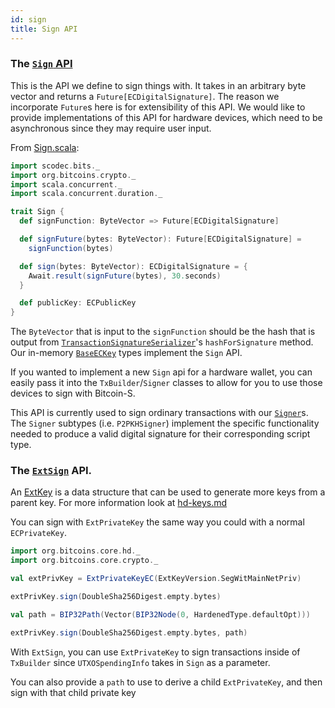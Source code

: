 ```yaml
---
id: sign
title: Sign API
---
```


### The [`Sign` API](/api/org/bitcoins/crypto/Sign)

This is the API we define to sign things with. It takes in an arbitrary byte vector and returns a `Future[ECDigitalSignature]`. The reason we incorporate `Future`s here is for extensibility of this API. We would like to provide implementations of this API for hardware devices, which need to be asynchronous since they may require user input.

From [Sign.scala](/api/org/bitcoins/crypto/Sign):

```scala mdoc
import scodec.bits._
import org.bitcoins.crypto._
import scala.concurrent._
import scala.concurrent.duration._

trait Sign {
  def signFunction: ByteVector => Future[ECDigitalSignature]

  def signFuture(bytes: ByteVector): Future[ECDigitalSignature] =
    signFunction(bytes)

  def sign(bytes: ByteVector): ECDigitalSignature = {
    Await.result(signFuture(bytes), 30.seconds)
  }

  def publicKey: ECPublicKey
}

```

The `ByteVector` that is input to the `signFunction` should be the hash that is output from [`TransactionSignatureSerializer`](/api/org/bitcoins/core/crypto/TransactionSignatureSerializer)'s `hashForSignature` method. Our in-memory [`BaseECKey`](/api/org/bitcoins/crypto/BaseECKey) types implement the `Sign` API.

If you wanted to implement a new `Sign` api for a hardware wallet, you can easily pass it into the `TxBuilder`/`Signer` classes to allow for you to use those devices to sign with Bitcoin-S.

This API is currently used to sign ordinary transactions with our [`Signer`](/api/org/bitcoins/core/wallet/signer/Signer)s. The `Signer` subtypes (i.e. `P2PKHSigner`) implement the specific functionality needed to produce a valid digital signature for their corresponding script type.


### The [`ExtSign`](/api/org/bitcoins/crypto/Sign) API.

An [ExtKey](/api/org/bitcoins/core/crypto/ExtKey) is a data structure that can be used to generate more keys from a parent key. For more information look at [hd-keys.md](../core/hd-keys.md)

You can sign with `ExtPrivateKey` the same way you could with a normal `ECPrivateKey`.

```scala mdoc:to-string
import org.bitcoins.core.hd._
import org.bitcoins.core.crypto._

val extPrivKey = ExtPrivateKeyEC(ExtKeyVersion.SegWitMainNetPriv)

extPrivKey.sign(DoubleSha256Digest.empty.bytes)

val path = BIP32Path(Vector(BIP32Node(0, HardenedType.defaultOpt)))

extPrivKey.sign(DoubleSha256Digest.empty.bytes, path)
```

With `ExtSign`, you can use `ExtPrivateKey` to sign transactions inside of `TxBuilder` since `UTXOSpendingInfo` takes in `Sign` as a parameter. 

You can also provide a `path` to use to derive a child `ExtPrivateKey`, and then sign with that child private key
